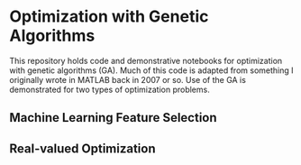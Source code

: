# Optimization with Genetic Algorithms

This repository holds code and demonstrative notebooks for optimization with genetic algorithms (GA). Much of this code is adapted from something I originally wrote in MATLAB back in 2007 or so. Use of the GA is demonstrated for two types of optimization problems.

## Machine Learning Feature Selection

## Real-valued Optimization
